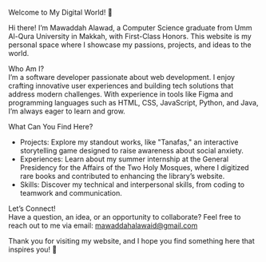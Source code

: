 Welcome to My Digital World! 🌟  

Hi there! I’m Mawaddah Alawad, a Computer Science graduate from Umm Al-Qura University in Makkah, with First-Class Honors. This website is my personal space where I showcase my passions, projects, and ideas to the world.  

Who Am I?  
I’m a software developer passionate about web development. I enjoy crafting innovative user experiences and building tech solutions that address modern challenges. With experience in tools like Figma and programming languages such as HTML, CSS, JavaScript, Python, and Java, I’m always eager to learn and grow.  

What Can You Find Here?  
- Projects: Explore my standout works, like "Tanafas," an interactive storytelling game designed to raise awareness about social anxiety.  
- Experiences: Learn about my summer internship at the General Presidency for the Affairs of the Two Holy Mosques, where I digitized rare books and contributed to enhancing the library’s website.  
- Skills: Discover my technical and interpersonal skills, from coding to teamwork and communication.  

Let’s Connect!  
Have a question, an idea, or an opportunity to collaborate? Feel free to reach out to me via email: mawaddahalawaid@gmail.com 

Thank you for visiting my website, and I hope you find something here that inspires you! 🚀  
